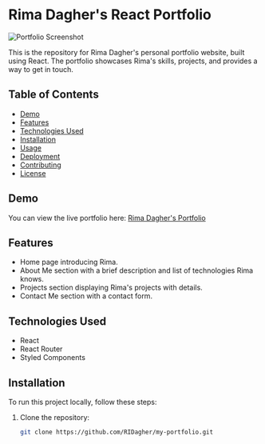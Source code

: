 # Rima Dagher's React Portfolio

![Portfolio Screenshot](screenshot.png)

This is the repository for Rima Dagher's personal portfolio website, built using React. The portfolio showcases Rima's skills, projects, and provides a way to get in touch.

## Table of Contents

- [Demo](#demo)
- [Features](#features)
- [Technologies Used](#technologies-used)
- [Installation](#installation)
- [Usage](#usage)
- [Deployment](#deployment)
- [Contributing](#contributing)
- [License](#license)

## Demo

You can view the live portfolio here: [Rima Dagher's Portfolio](#your-portfolio-live-url)

## Features

- Home page introducing Rima.
- About Me section with a brief description and list of technologies Rima knows.
- Projects section displaying Rima's projects with details.
- Contact Me section with a contact form.

## Technologies Used

- React
- React Router
- Styled Components

## Installation

To run this project locally, follow these steps:

1. Clone the repository:

   ```bash
   git clone https://github.com/RIDagher/my-portfolio.git
   ```
